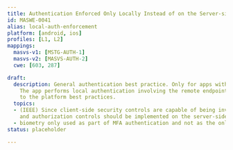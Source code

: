 ```yaml
---
title: Authentication Enforced Only Locally Instead of on the Server-side
id: MASWE-0041
alias: local-auth-enforcement
platform: [android, ios]
profiles: [L1, L2]
mappings:
  masvs-v1: [MSTG-AUTH-1]
  masvs-v2: [MASVS-AUTH-2]
  cwe: [603, 287]

draft:
  description: General authentication best practice. Only for apps with connection.
    The app performs local authentication involving the remote endpoint and according
    to the platform best practices.
  topics:
  - (IEEE) Since client-side security controls are capable of being invaded, authentication
    and authorization controls should be implemented on the server-side.
  - biometry only used as part of MFA authentication and not as the only auth method
status: placeholder

---
```


